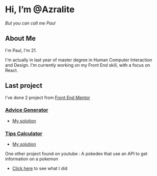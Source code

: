 # Hi, I’m @Azralite

*But you can call me Paul* 

## About Me 

I'm Paul, I'm 21.

I'm actually in last year of master degree in Human Computer Interaction and Design. 
I'm currently working on my Front End skill, with a focus on React.

## Last project

I've done 2 project from [Front End Mentor](https://www.frontendmentor.io)

### [Advice Generator](https://www.frontendmentor.io/challenges/advice-generator-app-QdUG-13db)

- [My solution](https://azralite.github.io/AdviceGeneratorApp/)

### [Tips Calculator](https://www.frontendmentor.io/challenges/tip-calculator-app-ugJNGbJUX/)

- [My solution](https://azralite.github.io/TipsCalculator/)

One other project found on youtube : A pokedex that use an API to get information on a pokemon

- [Click here](https://azralite.github.io/Pokedex/) to see what I did



<!---
Azralite/Azralite is a ✨ special ✨ repository because its `README.md` (this file) appears on your GitHub profile.
You can click the Preview link to take a look at your changes.
--->
